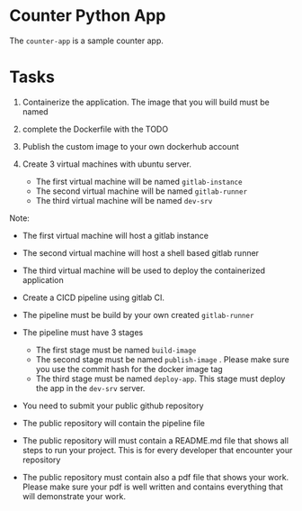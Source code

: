 # Counter Python App

The `counter-app` is a sample counter app.

# Tasks

1. Containerize the application. The image that you will build must be named <ynov-Your-Team-First-Names>
2. complete the Dockerfile with the TODO
3. Publish the custom image to your own dockerhub account
4. Create 3 virtual machines with ubuntu server.

   - The first virtual machine will be named `gitlab-instance`
   - The second virtual machine will be named `gitlab-runner`
   - The third virtual machine will be named `dev-srv`

Note:

- The first virtual machine will host a gitlab instance
- The second virtual machine will host a shell based gitlab runner
- The third virtual machine will be used to deploy the containerized application
- Create a CICD pipeline using gitlab CI.
- The pipeline must be build by your own created `gitlab-runner`
- The pipeline must have 3 stages

  - The first stage must be named `build-image`
  - The second stage must be named `publish-image` . Please make sure you use the commit hash for the docker image tag
  - The third stage must be named `deploy-app`. This stage must deploy the app in the `dev-srv` server.

- You need to submit your public github repository
- The public repository will contain the pipeline file
- The public repository will must contain a README.md file that shows all steps to run your project. This is for every developer that encounter your repository
- The public repository must contain also a pdf file that shows your work. Please make sure your pdf is well written and contains everything that will demonstrate your work.
